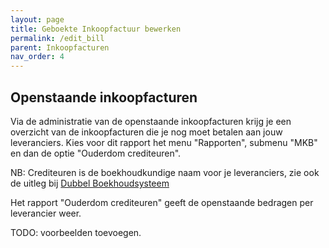 ```yaml
---
layout: page
title: Geboekte Inkoopfactuur bewerken
permalink: /edit_bill
parent: Inkoopfacturen
nav_order: 4
---
```


## Openstaande inkoopfacturen

Via de administratie van de openstaande inkoopfacturen krijg je een overzicht van de inkoopfacturen
die je nog moet betalen aan jouw leveranciers. Kies voor dit rapport het menu "Rapporten", submenu "MKB"
en dan de optie "Ouderdom crediteuren".

NB: Crediteuren is de boekhoudkundige naam voor je leveranciers, zie ook de uitleg bij [Dubbel Boekhoudsysteem]({{site.baseurl}}/double_bookkeeping)

Het rapport "Ouderdom crediteuren" geeft de openstaande bedragen per leverancier weer.

TODO: voorbeelden toevoegen.

